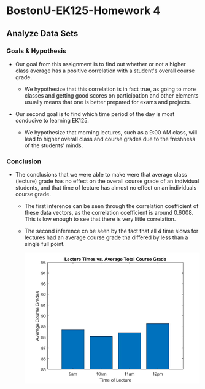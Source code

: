 # BostonU-EK125-Homework 4
## Analyze Data Sets

### Goals & Hypothesis
- Our goal from this assignment is to find out whether or not a higher class average has a positive correlation with a student's overall course grade. 
  - We hypothesize that this correlation is in fact true, as going to more classes and getting good scores on participation and other elements usually means that one is better prepared for exams and projects. 

- Our second goal is to find which time period of the day is most conducive to learning EK125. 
  - We hypothesize that morning lectures, such as a 9:00 AM class, will lead to higher overall class and course grades due to the freshness of the students' minds.

### Conclusion
- The conclusions that we were able to make were that average class (lecture) grade has no effect on the overall course grade of an individual students,
  and that time of lecture has almost no effect on an individuals course grade.
  - The first inference can be seen through the correlation coefficient of these data vectors, as the correlation coefficient is around 0.6008.
  This is low enough to see that there is very little correlation.
  - The second inference cn be seen by the fact that all 4 time slows for lectures had an average course grade tha differed by less than a single full point.
 
    ![LectureTime vs. Avg Grade](/images/LectureTime_AvgGrade.jpg)
